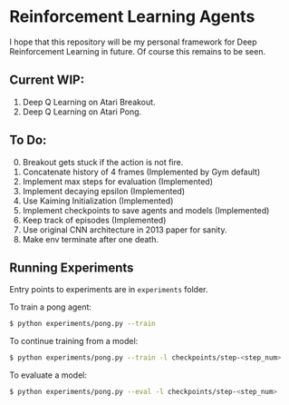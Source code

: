 # Reinforcement Learning Agents

I hope that this repository will be my personal framework for Deep Reinforcement Learning in future. Of course this remains to be seen.

## Current WIP:
1. Deep Q Learning on Atari Breakout.
2. Deep Q Learning on Atari Pong.

## To Do:
0. Breakout gets stuck if the action is not fire.
1. Concatenate history of 4 frames (Implemented by Gym default)
2. Implement max steps for evaluation (Implemented)
3. Implement decaying epsilon (Implemented)
4. Use Kaiming Initialization (Implemented)
5. Implement checkpoints to save agents and models (Implemented)
6. Keep track of episodes (Implemented)
7. Use original CNN architecture in 2013 paper for sanity.
8. Make env terminate after one death.

## Running Experiments
Entry points to experiments are in `experiments` folder. 

To train a pong agent:
```bash
$ python experiments/pong.py --train
```

To continue training from a model:
```bash
$ python experiments/pong.py --train -l checkpoints/step-<step_num>
```

To evaluate a model:
```bash
$ python experiments/pong.py --eval -l checkpoints/step-<step_num>
```